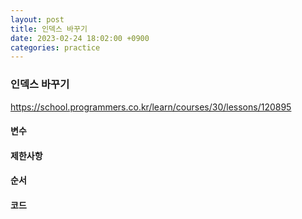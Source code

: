 ```yaml
---
layout: post
title: 인덱스 바꾸기
date: 2023-02-24 18:02:00 +0900
categories: practice
---
```

### 인덱스 바꾸기    
https://school.programmers.co.kr/learn/courses/30/lessons/120895    
    
#### 변수    

    
#### 제한사항    
    
    
#### 순서    

    
#### 코드    
